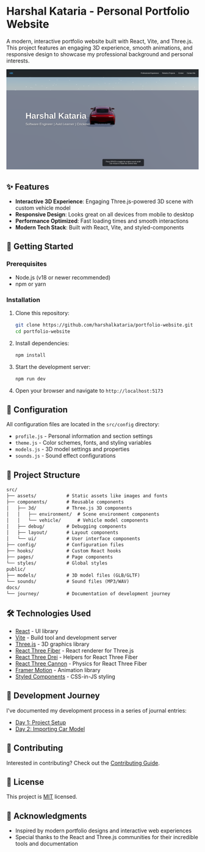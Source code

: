 # Harshal Kataria - Personal Portfolio Website

A modern, interactive portfolio website built with React, Vite, and Three.js. This project features an engaging 3D experience, smooth animations, and responsive design to showcase my professional background and personal interests.

![Portfolio Preview](./docs/images/preview.png)

## ✨ Features

- **Interactive 3D Experience**: Engaging Three.js-powered 3D scene with custom vehicle model
- **Responsive Design**: Looks great on all devices from mobile to desktop
- **Performance Optimized**: Fast loading times and smooth interactions
- **Modern Tech Stack**: Built with React, Vite, and styled-components

## 🚀 Getting Started

### Prerequisites

- Node.js (v18 or newer recommended)
- npm or yarn

### Installation

1. Clone this repository:

   ```bash
   git clone https://github.com/harshalkataria/portfolio-website.git
   cd portfolio-website
   ```

2. Install dependencies:

   ```bash
   npm install
   ```

3. Start the development server:

   ```bash
   npm run dev
   ```

4. Open your browser and navigate to `http://localhost:5173`

## 🎨 Configuration

All configuration files are located in the `src/config` directory:

- `profile.js` - Personal information and section settings
- `theme.js` - Color schemes, fonts, and styling variables
- `models.js` - 3D model settings and properties
- `sounds.js` - Sound effect configurations

## 📁 Project Structure

```
src/
├── assets/           # Static assets like images and fonts
├── components/       # Reusable components
│   ├── 3d/           # Three.js 3D components
│   │   ├── environment/  # Scene environment components
│   │   └── vehicle/      # Vehicle model components
│   ├── debug/        # Debugging components
│   ├── layout/       # Layout components
│   └── ui/           # User interface components
├── config/           # Configuration files
├── hooks/            # Custom React hooks
├── pages/            # Page components
└── styles/           # Global styles
public/
├── models/           # 3D model files (GLB/GLTF)
└── sounds/           # Sound files (MP3/WAV)
docs/
└── journey/          # Documentation of development journey
```

## 🛠️ Technologies Used

- [React](https://reactjs.org/) - UI library
- [Vite](https://vitejs.dev/) - Build tool and development server
- [Three.js](https://threejs.org/) - 3D graphics library
- [React Three Fiber](https://github.com/pmndrs/react-three-fiber) - React renderer for Three.js
- [React Three Drei](https://github.com/pmndrs/drei) - Helpers for React Three Fiber
- [React Three Cannon](https://github.com/pmndrs/use-cannon) - Physics for React Three Fiber
- [Framer Motion](https://www.framer.com/motion/) - Animation library
- [Styled Components](https://styled-components.com/) - CSS-in-JS styling

## 🔧 Development Journey

I've documented my development process in a series of journal entries:

- [Day 1: Project Setup](./docs/journey/Day1-Setup.md)
- [Day 2: Importing Car Model](./docs/journey/Day2-ImportingCarModel.md)

## 🤝 Contributing

Interested in contributing? Check out the [Contributing Guide](./docs/CONTRIBUTING.md).

## 📄 License

This project is [MIT](./LICENSE) licensed.

## 🙏 Acknowledgments

- Inspired by modern portfolio designs and interactive web experiences
- Special thanks to the React and Three.js communities for their incredible tools and documentation
